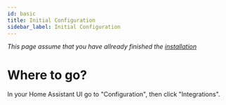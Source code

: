 ```yaml
---
id: basic
title: Initial Configuration
sidebar_label: Initial Configuration
---
```


_This page assume that you have allready finished the [installation](/docs/installation/prerequisittes)_

# Where to go?

In your Home Assistant UI go to "Configuration", then click "Integrations".
